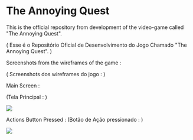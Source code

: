 # The Annoying Quest

This is the official repository from development of the video-game called "The Annoying Quest".

( Esse é o Repositório Oficial de Desenvolvimento do Jogo Chamado "The Annoying Quest". )

Screenshots from the wireframes of the game :

( Screenshots dos wireframes do jogo : )

Main Screen :

(Tela Principal : )

<img src="https://i.imgur.com/KZ2zZ7t.png" align="center">

Actions Button Pressed :
(Botão de Ação pressionado : )

<img src="https://i.imgur.com/OQ191ee.png" align="center">

